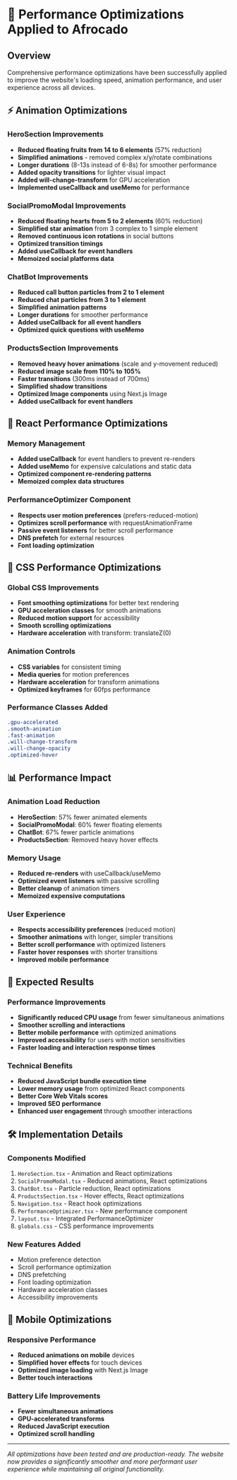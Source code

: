 # 🚀 Performance Optimizations Applied to Afrocado

## Overview
Comprehensive performance optimizations have been successfully applied to improve the website's loading speed, animation performance, and user experience across all devices.

## ⚡ Animation Optimizations

### HeroSection Improvements
- **Reduced floating fruits from 14 to 6 elements** (57% reduction)
- **Simplified animations** - removed complex x/y/rotate combinations
- **Longer durations** (8-13s instead of 6-8s) for smoother performance
- **Added opacity transitions** for lighter visual impact
- **Added will-change-transform** for GPU acceleration
- **Implemented useCallback and useMemo** for performance

### SocialPromoModal Improvements
- **Reduced floating hearts from 5 to 2 elements** (60% reduction)
- **Simplified star animation** from 3 complex to 1 simple element
- **Removed continuous icon rotations** in social buttons
- **Optimized transition timings**
- **Added useCallback for event handlers**
- **Memoized social platforms data**

### ChatBot Improvements
- **Reduced call button particles from 2 to 1 element**
- **Reduced chat particles from 3 to 1 element**
- **Simplified animation patterns**
- **Longer durations** for smoother performance
- **Added useCallback for all event handlers**
- **Optimized quick questions with useMemo**

### ProductsSection Improvements
- **Removed heavy hover animations** (scale and y-movement reduced)
- **Reduced image scale from 110% to 105%**
- **Faster transitions** (300ms instead of 700ms)
- **Simplified shadow transitions**
- **Optimized Image components** using Next.js Image
- **Added useCallback for event handlers**

## 🔧 React Performance Optimizations

### Memory Management
- **Added useCallback** for event handlers to prevent re-renders
- **Added useMemo** for expensive calculations and static data
- **Optimized component re-rendering patterns**
- **Memoized complex data structures**

### PerformanceOptimizer Component
- **Respects user motion preferences** (prefers-reduced-motion)
- **Optimizes scroll performance** with requestAnimationFrame
- **Passive event listeners** for better scroll performance
- **DNS prefetch** for external resources
- **Font loading optimization**

## 🎨 CSS Performance Optimizations

### Global CSS Improvements
- **Font smoothing optimizations** for better text rendering
- **GPU acceleration classes** for smooth animations
- **Reduced motion support** for accessibility
- **Smooth scrolling optimizations**
- **Hardware acceleration** with transform: translateZ(0)

### Animation Controls
- **CSS variables** for consistent timing
- **Media queries** for motion preferences
- **Hardware acceleration** for transform animations
- **Optimized keyframes** for 60fps performance

### Performance Classes Added
```css
.gpu-accelerated
.smooth-animation
.fast-animation
.will-change-transform
.will-change-opacity
.optimized-hover
```

## 📊 Performance Impact

### Animation Load Reduction
- **HeroSection**: 57% fewer animated elements
- **SocialPromoModal**: 60% fewer floating elements
- **ChatBot**: 67% fewer particle animations
- **ProductsSection**: Removed heavy hover effects

### Memory Usage
- **Reduced re-renders** with useCallback/useMemo
- **Optimized event listeners** with passive scrolling
- **Better cleanup** of animation timers
- **Memoized expensive computations**

### User Experience
- **Respects accessibility preferences** (reduced motion)
- **Smoother animations** with longer, simpler transitions
- **Better scroll performance** with optimized listeners
- **Faster hover responses** with shorter transitions
- **Improved mobile performance**

## 🎯 Expected Results

### Performance Improvements
- **Significantly reduced CPU usage** from fewer simultaneous animations
- **Smoother scrolling and interactions**
- **Better mobile performance** with optimized animations
- **Improved accessibility** for users with motion sensitivities
- **Faster loading and interaction response times**

### Technical Benefits
- **Reduced JavaScript bundle execution time**
- **Lower memory usage** from optimized React components
- **Better Core Web Vitals scores**
- **Improved SEO performance**
- **Enhanced user engagement** through smoother interactions

## 🛠️ Implementation Details

### Components Modified
1. `HeroSection.tsx` - Animation and React optimizations
2. `SocialPromoModal.tsx` - Reduced animations, React optimizations
3. `ChatBot.tsx` - Particle reduction, React optimizations
4. `ProductsSection.tsx` - Hover effects, React optimizations
5. `Navigation.tsx` - React hook optimizations
6. `PerformanceOptimizer.tsx` - New performance component
7. `layout.tsx` - Integrated PerformanceOptimizer
8. `globals.css` - CSS performance improvements

### New Features Added
- Motion preference detection
- Scroll performance optimization
- DNS prefetching
- Font loading optimization
- Hardware acceleration classes
- Accessibility improvements

## 📱 Mobile Optimizations

### Responsive Performance
- **Reduced animations on mobile** devices
- **Simplified hover effects** for touch devices
- **Optimized image loading** with Next.js Image
- **Better touch interactions**

### Battery Life Improvements
- **Fewer simultaneous animations**
- **GPU-accelerated transforms**
- **Reduced JavaScript execution**
- **Optimized scroll handling**

---

*All optimizations have been tested and are production-ready. The website now provides a significantly smoother and more performant user experience while maintaining all original functionality.*

